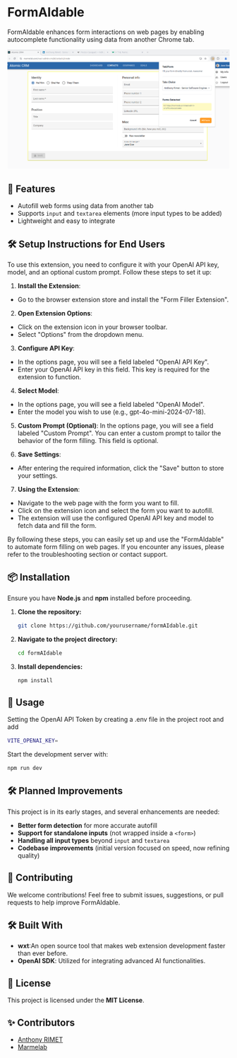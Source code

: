 # FormAIdable

FormAIdable enhances form interactions on web pages by enabling autocomplete functionality using data from another Chrome tab.

![alt text](image.png)

## 🚀 Features

-   Autofill web forms using data from another tab
-   Supports `input` and `textarea` elements (more input types to be added)
-   Lightweight and easy to integrate

## 🛠️ Setup Instructions for End Users
To use this extension, you need to configure it with your OpenAI API key, model, and an optional custom prompt. Follow these steps to set it up:

1. **Install the Extension**:
- Go to the browser extension store and install the "Form Filler Extension".

2. **Open Extension Options**:
- Click on the extension icon in your browser toolbar.
- Select "Options" from the dropdown menu.

3. **Configure API Key**:
- In the options page, you will see a field labeled "OpenAI API Key".
- Enter your OpenAI API key in this field. This key is required for the extension to function.

4. **Select Model**:
- In the options page, you will see a field labeled "OpenAI Model".
- Enter the model you wish to use (e.g., gpt-4o-mini-2024-07-18).

5. **Custom Prompt (Optional)**:
In the options page, you will see a field labeled "Custom Prompt".
You can enter a custom prompt to tailor the behavior of the form filling. This field is optional.

6. **Save Settings**:
- After entering the required information, click the "Save" button to store your settings.

7. **Using the Extension**:
- Navigate to the web page with the form you want to fill.
- Click on the extension icon and select the form you want to autofill.
- The extension will use the configured OpenAI API key and model to fetch data and fill the form.

By following these steps, you can easily set up and use the "FormAIdable" to automate form filling on web pages. If you encounter any issues, please refer to the troubleshooting section or contact support.


## 📦 Installation 

Ensure you have **Node.js** and **npm** installed before proceeding.

1. **Clone the repository:**
    ```sh
    git clone https://github.com/yourusername/formAIdable.git
    ```
2. **Navigate to the project directory:**
    ```sh
    cd formAIdable
    ```
3. **Install dependencies:**
    ```sh
    npm install
    ```

## 🚀 Usage

Setting the OpenAI API Token by creating a .env file in the project root and add

```sh
VITE_OPENAI_KEY=
```

Start the development server with:

```sh
npm run dev
```

## 🛠️ Planned Improvements

This project is in its early stages, and several enhancements are needed:

-   **Better form detection** for more accurate autofill
-   **Support for standalone inputs** (not wrapped inside a `<form>`)
-   **Handling all input types** beyond `input` and `textarea`
-   **Codebase improvements** (initial version focused on speed, now refining quality)

## 🤝 Contributing

We welcome contributions! Feel free to submit issues, suggestions, or pull requests to help improve FormAIdable.

## 🛠️ Built With

-   **wxt**:An open source tool that makes web extension development faster than ever before.
-   **OpenAI SDK**: Utilized for integrating advanced AI functionalities.

## 📜 License

This project is licensed under the **MIT License**.

## ✨ Contributors

-   [Anthony RIMET](https://www.linkedin.com/in/anthonyrimet/)
-   [Marmelab](https://marmelab.com/)
